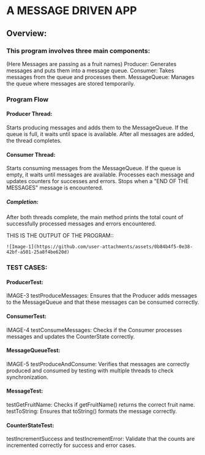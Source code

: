 # A MESSAGE DRIVEN APP
	
## Overview:
	
### This program involves three main components:
(Here Messages are passing as a fruit names)
Producer: Generates messages and puts them into a message queue.
Consumer: Takes messages from the queue and processes them.
MessageQueue: Manages the queue where messages are stored temporarily.
	
### Program Flow
	 
#### Producer Thread:
Starts producing messages and adds them to the MessageQueue.
If the queue is full, it waits until space is available.
After all messages are added, the thread completes.
	
#### Consumer Thread:

Starts consuming messages from the MessageQueue.
If the queue is empty, it waits until messages are available.
Processes each message and updates counters for successes and errors.
Stops when a "END OF THE MESSAGES" message is encountered.
	
##### Completion:

After both threads complete, the main method prints the total count of successfully processed messages and errors encountered.

THIS IS THE OUTPUT OF THE PROGRAM::
	
	
	![Image-1](https://github.com/user-attachments/assets/0b84b4f5-0e38-42bf-a501-25a8f4be620d)

	
### TEST CASES:
	
#### ProducerTest:
IMAGE-3
testProduceMessages: Ensures that the Producer adds messages to the MessageQueue and that these messages can be consumed correctly.
	
#### ConsumerTest:
IMAGE-4
testConsumeMessages: Checks if the Consumer processes messages and updates the CounterState correctly.	

#### MessageQueueTest:
IMAGE-5
testProduceAndConsume: Verifies that messages are correctly produced and consumed by testing with multiple threads to check synchronization.

#### MessageTest:
testGetFruitName: Checks if getFruitName() returns the correct fruit name.
testToString: Ensures that toString() formats the message correctly.

#### CounterStateTest:
testIncrementSuccess and testIncrementError: Validate that the counts are incremented correctly for success and error cases.

